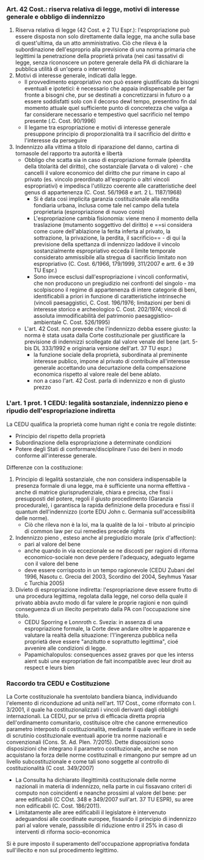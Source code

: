 ### Art. 42 Cost.: riserva relativa di legge, motivi di interesse generale e obbligo di indennizzo
1. Riserva relativa di legge (42 Cost. e 2 TU Espr.): l'espropriazione può essere disposta non solo direttamente dalla legge, ma anche sulla base di quest'ultima, da un atto amministrativo. Ciò che rileva è la subordinazione dell'esproprio alla previsione di una norma primaria che legittimi la penetrazione della proprietà privata (nei casi tassativi di legge, senza riconoscere un potere generale della PA di dichiarare la pubblica utilità di un'opera o intervento)
2. Motivi di interesse generale, indicati dalla legge. 
	- Il provvedimento espropriativo non può essere giustificato da bisogni eventuali e ipotetici: è necessario che appaia indispensabile per far fronte a bisogni che, pur se destinati a concretizzarsi in futuro o a essere soddisfatti solo con il decorso dewl tempo, presentino fin dal momento attuale quel sufficiente punto di concretezza che valga a far considerare necessario e tempestivo quel sacrificio nel tempo presente (.C. Cost. 90/1996)
	- Il legame tra espropriazione e motivi di interesse generale presuppone principio di proporzionalità tra il sacrificio del diritto e l'interesse da perseguire
3. Indennizzo alla vittima a titolo di riparazione del danno, cartina di tornasole del rapporto tra autorità e libertà
	- Obbligo che scatta sia in caso di espropriazione formale (pèerdita della titolarità del diritto), che sostanziale (larvata o di valore) - che cancelli il valore economico del diritto che pur rimane in capo al privato (es. vincolo preordinato all'esproprio o altri vincoli espropriativi) e impedisca l'utilizzo coerente alle caratteristiche deel genus di appartenenza (C. Cost. 56/1968 e art. 2 L. 1187/1968)
		- Si è data così implicita garanzia costituzionale alla rendita fondiaria urbana, inclusa come tale nel campo della tutela proprietaria (espropriazione di nuovo conio)
		- L'espropriazione cambia fisionomia: viene meno il momento della traslazione (mutamento soggettivo del diritto) e ==si considera come cuore dell'ablazione la ferita inferta al privato, la sottrazione, la privazione, la perdita, il sacrificio== - di qui la previsione della spettanza di indennizzo laddove il vincolo sostanzialmente espropriativo ecceda il limite temporale considerato ammissibile alla stregua di sacrificio limitato non espropriativo (C. Cost. 6/1966, 179/1999, 311/2007 e artt. 6 e 39 TU Espr.)
		- Sono invece esclusi dall'espropriazione i vincoli conformativi, che non producono un pregiudizio nei confronti del singolo - ma scolpiscono il regime di appartenenza di intere categorie di beni, identificabili a priori in funzione di caratteristiche intrinseche (vincoli paesaggistici, C. Cost. 196/1976; limitazioni per beni di interesse storico e archeologico C. Cost. 202/1974; vincoli di assoluta immodificabilità del patrimonio paesaggistico-ambientale C. Cost. 526/1995)
	- L'art. 42 Cost. non prevede che l'indennizzo debba essere giusto: la norma è stata usata dalla Corte costituzionale per giustificare la previsione di indennizzi scollegate dal valore venale del bene (art. 5-bis DL 333/1992 e originaria versione dell'art. 37 TU espr.)
		- la funzione sociale della proprietà, subordinata al preminente interesse publico, impone al privato di contribuire all'interesse generale accettando una decurtazione della compensazione economica rispetto al valore reale del bene ablato. 
		- non a caso l'art. 42 Cost. parla di indennizzo e non di giusto prezzo


### L'art. 1 prot. 1 CEDU: legalità sostanziale, indennizzo pieno e ripudio dell'espropriazione indiretta
La CEDU qualifica la proprietà come human right e conia tre regole distinte:
- Principio del rispetto della proprietà
- Subordinazione della espropriazione a determinate condizioni
- Potere degli Stati di conformare/disciplinare l'uso dei beni in modo conforme all'interesse generale.

Differenze con la costituzione:
1. Principio di legalità sostanziale, che non considera indispensabile la presenza formale di una legge, ma è sufficiente una norma effettiva - anche di matrice giurisprudenziale, chiara e precisa, che fissi i presupposti del potere, regoli il giusto procedimento (Garanzia procedurale), i garantisca la rapida definizione della procedura e fissi il quantum dell'indennizzo (corte EDU John c. Germania sull'accessibilità delle norme).
	- Ciò che rileva non è la loi, ma la qualitè de la loi - tributo al principio di common law per cui remedies precede rights
2. Indennizzo pieno , esteso anche al pregiudizio morale (prix d'affection):
	- pari al valore del bene
	- anche quando in via eccezionale se ne discosti per ragioni di riforma economico-sociale non deve perdere l'adequacy, adeguato legame con il valore del bene
	- deve essere corrisposto in un tempo ragionevole (CEDU Zubani del 1996, Nasotu c. Grecia del 2003, Scordino del 2004, Seyhmus Yasar c Turchia 2005)
3. Divieto di espropriazione indiretta: l'espropriazione deve essere frutto di una procedura legittima, regolata dalla legge, nel corso della quale il privato abbia avuto modo di far valere le proprie ragioni e non quindi conseguenza di un illecito perpetrato dalla PA con l'occupazione sine titulo.
	- CEDU Sporring e Lonnroth c. Svezia: in assenza di una espropriazione formale, la Corte deve andare oltre le apparenze e valutare la realtà della situazione: l'l'ingerenza pubblica nella proprietà deve essere "anzitutto e soprattutto legittima", cioé avvenire alle condizioni di legge.
	- Papamichalopulos: consequences assez graves por que les interss aient subì une expropriation de fait incompatible avec leur droit au respect e leurs bien

### Raccordo tra CEDU e Costituzione
La Corte costituzionale ha sventolato bandiera bianca, individuando l'elemento di riconduzione ad unità nell'art. 117 Cost., come riformato con l. 3/2001, il quale ha costituzionalizzati i vincoli derivanti dagli obblighi internazionali.
La CEDU, pur se priva di efficacia diretta propria dell'ordinamento comunitario, costituisce oltre che canone ermeneutico parametro interposto di costituzionalità, mediante il quale verificare in sede di scrutinio costituzionale eventuali aporie tra norme nazionali e convenzionali (Cons. St. Ad. Plen. 7/2015). 
Dette disposizioni sono disposizioni che integrano il parametro costituzionale, anche se non acquistano la forza delle norme costituzinali e rimangono pur sempre ad un livello subcostituzionale e come tali sono soggette al controllo di costituzionalità (C cost. 349/2007)

- La Consulta ha dichiarato illegittimità costituzionale delle norme nazionali in materia di indennizzo, nella parte in cui fissavano criteri di computo non coincidenti e neanche prossimi al valore del bene: per aree edificabili (C COst. 348 e 349/2007 sull'art. 37 TU ESPR), su aree non edificabili (C. Cost. 186/2011).
- Limitatamente alle aree edificabili il legislatore è intervenuto adeguandosi alle coordinate europee, fissando il principio di indennizzo pari al valore venale, passsibile di riduzione entro il 25% in caso di interventi di riforma socio-economica

Si è pure imposto il superamento dell'occupazione appropriativa fondata sull'illecito e non sul procedimento legittimo.